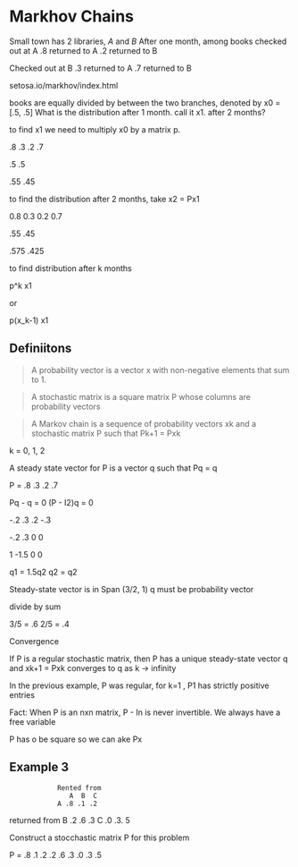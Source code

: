 # Markhov Chains

Small town has 2 libraries, $A$ and $B$
After one month, among books checked out at A
.8 returned to A
.2 returned to B

Checked out at B
.3 returned to A
.7 returned to B

setosa.io/markhov/index.html

books are equally divided by between the two branches, denoted by x0 = [.5, .5] What is the distribution after 1 month. call it x1. after 2 months?

to find x1 we need to multiply x0 by a matrix p.

.8 .3
.2 .7

.5
.5

.55
.45

to find the distribution after 2 months, take x2 = Px1

0.8 0.3
0.2 0.7

.55
.45

.575
.425

to find distribution after k months

p^k x1

or 

p(x_k-1) x1



## Definiitons
> A probability vector is a vector x with non-negative elements that sum to 1.

> A stochastic matrix is a square matrix P whose columns are probability vectors

> A Markov chain is a sequence of probability vectors xk and a stochastic matrix P such that
Pk+1 = Pxk

k = 0, 1, 2

A steady state vector for P is a vector q such that Pq = q

P = 
.8 .3
.2 .7

Pq - q = 0
(P - I2)q = 0

-.2 .3
.2 -.3


-.2 .3
0 0

1 -1.5
0 0

q1 = 1.5q2
q2 = q2

Steady-state vector is in Span (3/2, 1)
q must be probability vector

divide by sum

3/5 = .6
2/5 = .4



Convergence

If P is a regular stochastic matrix, then P has a unique steady-state vector q and xk+1 = Pxk converges to q as k -> infinity

In the previous example, P was regular, for k=1 , P1 has strictly positive entries


Fact: When P is an nxn matrix, P - In is never invertible. We always have a free variable

P has o be square so we can ake Px


## Example 3

                Rented from
                   A  B  C
                A .8 .1 .2
returned from   B .2 .6 .3
                C .0 .3. 5

Construct a stocchastic matrix P for this problem

P =
.8 .1 .2
.2 .6 .3
.0 .3 .5


